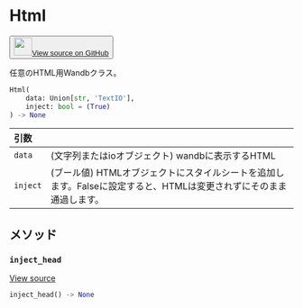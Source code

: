 
# Html

<p><button style={{display: 'flex', alignItems: 'center', backgroundColor: 'white', border: '1px solid #ddd', padding: '10px', borderRadius: '6px', cursor: 'pointer', boxShadow: '0 2px 3px rgba(0,0,0,0.1)', transition: 'all 0.3s'}}><a href='https://www.github.com/wandb/wandb/tree/v0.17.1/wandb/sdk/data_types/html.py#L18-L107' style={{fontSize: '1.2em', display: 'flex', alignItems: 'center'}}><img src='https://github.githubassets.com/images/modules/logos_page/GitHub-Mark.png' height='32px' width='32px' style={{marginRight: '10px'}}/>View source on GitHub</a></button></p>


任意のHTML用Wandbクラス。

```python
Html(
    data: Union[str, 'TextIO'],
    inject: bool = (True)
) -> None
```

| 引数 |  |
| :--- | :--- |
|  `data` |  (文字列またはioオブジェクト) wandbに表示するHTML |
|  `inject` |  (ブール値) HTMLオブジェクトにスタイルシートを追加します。Falseに設定すると、HTMLは変更されずにそのまま通過します。 |

## メソッド

### `inject_head`

[View source](https://www.github.com/wandb/wandb/tree/v0.17.1/wandb/sdk/data_types/html.py#L59-L74)

```python
inject_head() -> None
```